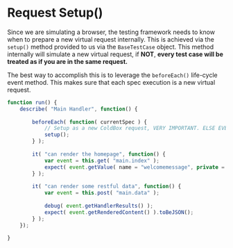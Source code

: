 # Request Setup()

Since we are simulating a browser, the testing framework needs to know when to prepare a new virtual request internally.  This is achieved via the `setup()` method provided to us via the `BaseTestCase` object.  This method internally will simulate a new virtual request, if **NOT**, **every test case will be treated as if you are in the same request.**

The best way to accomplish this is to leverage the `beforeEach()` life-cycle event method.  This makes sure that each spec execution is a new virtual request.

```javascript
function run() {
	describe( "Main Handler", function() {
		
		beforeEach( function( currentSpec ) {
			// Setup as a new ColdBox request, VERY IMPORTANT. ELSE EVERYTHING LOOKS LIKE THE SAME REQUEST.
			setup();
		} );
	
		it( "can render the homepage", function() {
			var event = this.get( "main.index" );
			expect( event.getValue( name = "welcomemessage", private = true ) ).toBe( "Welcome to ColdBox!" );
		} );
	
		it( "can render some restful data", function() {
			var event = this.post( "main.data" );
	
			debug( event.getHandlerResults() );
			expect( event.getRenderedContent() ).toBeJSON();
		} );
	});
	
}
```
